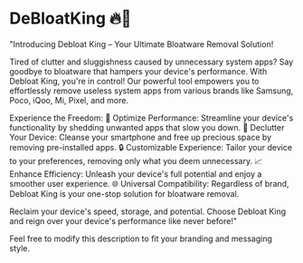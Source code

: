 # DeBloatKing 🔥👑
"Introducing Debloat King – Your Ultimate Bloatware Removal Solution!

Tired of clutter and sluggishness caused by unnecessary system apps? Say goodbye to bloatware that hampers your device's performance. With Debloat King, you're in control! Our powerful tool empowers you to effortlessly remove useless system apps from various brands like Samsung, Poco, iQoo, Mi, Pixel, and more.

Experience the Freedom:
🚀 Optimize Performance: Streamline your device's functionality by shedding unwanted apps that slow you down.
🧹 Declutter Your Device: Cleanse your smartphone and free up precious space by removing pre-installed apps.
🔒 Customizable Experience: Tailor your device to your preferences, removing only what you deem unnecessary.
📈 Enhance Efficiency: Unleash your device's full potential and enjoy a smoother user experience.
🌐 Universal Compatibility: Regardless of brand, Debloat King is your one-stop solution for bloatware removal.

Reclaim your device's speed, storage, and potential. Choose Debloat King and reign over your device's performance like never before!"

Feel free to modify this description to fit your branding and messaging style.
